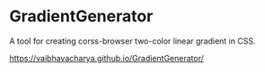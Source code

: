 # GradientGenerator
A tool for creating corss-browser two-color linear gradient in CSS.

https://vaibhavacharya.github.io/GradientGenerator/
